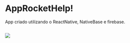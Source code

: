# AppRocketHelp!

<p>App criado utilizando o ReactNative, NativeBase e firebase.</p>

## <img src="https://user-images.githubusercontent.com/108695671/181919582-841ee428-59b6-40df-a2d8-3d95320c74cd.png">

